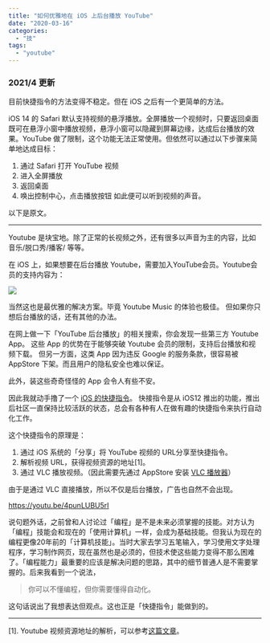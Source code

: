 ```yaml
---
title: "如何优雅地在 iOS 上后台播放 YouTube"
date: "2020-03-16"
categories: 
  - "技"
tags:
  - "youtube"
---
```


### 2021/4 更新

目前快捷指令的方法变得不稳定。但在 iOS 之后有一个更简单的方法。

iOS 14 的 Safari 默认支持视频的悬浮播放。全屏播放一个视频时，只要返回桌面既可在悬浮小窗中播放视频，悬浮小窗可以隐藏到屏幕边缘，达成后台播放的效果。YouTube 做了限制，这个功能无法正常使用。但依然可以通过以下步骤来简单地达成目标：

1. 通过 Safari 打开 YouTube 视频
2. 进入全屏播放
3. 返回桌面
4. 唤出控制中心，点击播放按钮 如此便可以听到视频的声音。

以下是原文。

* * *

Youtube 是块宝地。除了正常的长视频之外，还有很多以声音为主的内容，比如 音乐/脱口秀/播客/ 等等。

在 iOS 上，如果想要在后台播放 Youtube，需要加入YouTube会员。Youtube会员的支持内容为：

![](https://tva1.sinaimg.cn/large/00831rSTgy1gcw10jero6j30ku0it0w4.jpg)

当然这也是最优雅的解决方案。毕竟 Youtube Music 的体验也极佳。 但如果你只想后台播放的话，还有其他的办法。

在网上做一下「YouTube 后台播放」的相关搜索，你会发现一些第三方 Youtube App。 这些 App 的优势在于能够突破 Youtube 会员的限制，支持后台播放和视频下载。 但另一方面，这类 App 因为违反 Google 的服务条款，很容易被 AppStore 下架。而且用户的隐私安全也难以保证。

此外，装这些奇奇怪怪的 App 会令人有些不安。

因此我就动手撸了一个 [iOS 的快捷指令](https://www.icloud.com/shortcuts/bfe67c5256cc4e6e88d84094fe276c99)。 快接指令是从 iOS12 推出的功能，推出后社区一直保持比较活跃的状态，总会有各种有人在做有趣的快捷指令来执行自动化工作。

这个快捷指令的原理是：

1. 通过 iOS 系统的「分享」将 YouTube 视频的 URL分享至快捷指令。
2. 解析视频 URL，获得视频资源的地址\[1\]。
3. 通过 VLC 播放视频。（因此需要先通过 AppStore 安装 [VLC 播放器](https://apps.apple.com/us/app/vlc-for-mobile/id650377962)）

由于是通过 VLC 直接播放，所以不仅是后台播放，广告也自然不会出现。

https://youtu.be/4punLUBU5rI

说句题外话，之前曾和人讨论过「编程」是不是未来必须掌握的技能。对方认为「编程」技能会和现在的「使用计算机」一样，会成为基础技能。但我认为现在的编程更像20年前的「计算机技能」。当时大家去学习五笔输入，学习使用文字处理程序，学习制作网页，现在虽然也是必须的，但技术使这些能力变得不那么困难了。「编程能力」最重要的应该是解决问题的思路，其中的细节普通人是不需要掌握的。后来我看到一个说法，

> 你可以不懂编程，但你需要懂得自动化。

这句话说出了我想表达但观点。这也正是「快捷指令」能做到的。

* * *

\[1\]. Youtube 视频资源地址的解析，可以参考[这篇文章](https://blog.csdn.net/sihai12345/article/details/79121647)。

